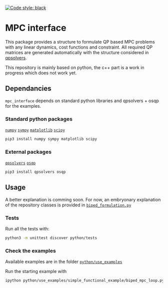 [![Code style: black](https://img.shields.io/badge/code%20style-black-000000.svg)](https://github.com/psf/black)

# MPC interface


This package provides a structure to formulate QP based MPC problems with any linear dynamics, cost functions and constraint.
All required QP matrices are generated automatically with the structure considered in [qpsolvers](https://scaron.info/doc/qpsolvers/).

This repository is mainly based on python, the c++ part is a work in progress which does not work yet.


## Dependancies

`mpc_interface` depends on standard python libraries and qpsolvers + osqp for the examples.

### Standard python packages

[`numpy`](https://numpy.org/install/)
[`sympy`](https://pypi.org/project/sympy/)
[`matplotlib`](https://matplotlib.org/stable/users/installing/index.html)
[`scipy`](https://scipy.org/install/)

```bash
pip3 install numpy sympy matplotlib scipy
```

### External packages

[`qpsolvers`](https://pypi.org/project/qpsolvers/)
[`osqp`](https://osqp.org/docs/get_started/python.html)

```bash
pip3 install qpsolvers osqp
```

## Usage

A better explanation is comming soon.
For now, an embryonary explanation of the repository classes is provided in [`biped_formulation.py`](https://github.com/Gepetto/mpc-interface/blob/main/python/use_examples/simple_functional_example/biped_formulation.py)

### Tests

Run all the tests with:

```bash
python3 -m unittest discover python/tests
```

### Check the examples

Available examples are in the folder [`python/use_examples`](https://github.com/Gepetto/mpc-interface/tree/main/python/use_examples)

Run the starting example with

```bash
ipython python/use_examples/simple_functional_example/biped_mpc_loop.py
```
